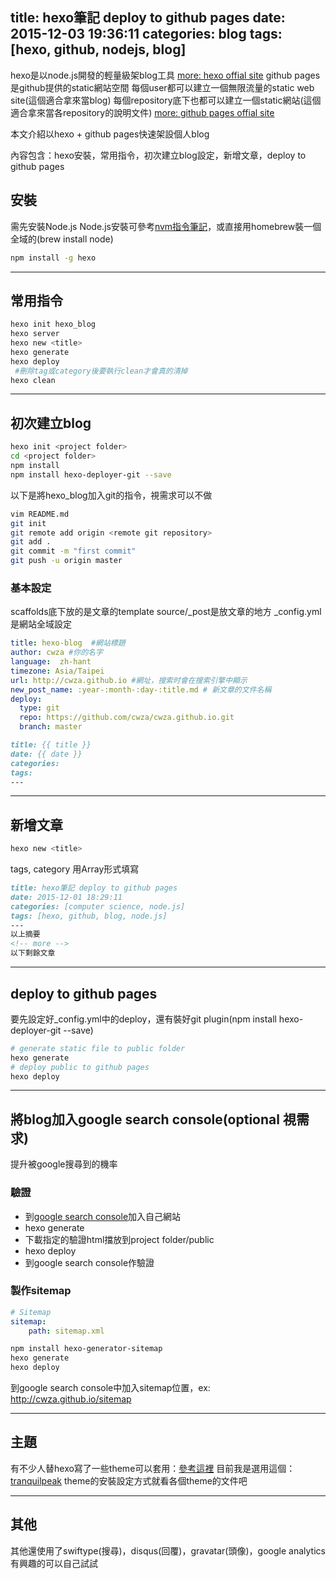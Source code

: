 title: hexo筆記 deploy to github pages
date: 2015-12-03 19:36:11
categories: blog
tags: [hexo, github, nodejs, blog]
---
hexo是以node.js開發的輕量級架blog工具
[more: hexo offial site](https://hexo.io/)
github pages是github提供的static網站空間
每個user都可以建立一個無限流量的static web site(這個適合拿來當blog)
每個repository底下也都可以建立一個static網站(這個適合拿來當各repository的說明文件)
[more: github pages offial site](https://pages.github.com/)

本文介紹以hexo + github pages快速架設個人blog

內容包含：hexo安裝，常用指令，初次建立blog設定，新增文章，deploy to github pages
<!-- more -->

<!-- toc -->

## 安裝
需先安裝Node.js
Node.js安裝可參考[nvm指令筆記]()，或直接用homebrew裝一個全域的(brew install node)
``` bash
npm install -g hexo
```

-------------------------------------------------------------------------------

## 常用指令
``` bash
hexo init hexo_blog
hexo server
hexo new <title>
hexo generate
hexo deploy
 #刪除tag或category後要執行clean才會真的清掉
hexo clean
```

-------------------------------------------------------------------------------

## 初次建立blog
``` bash
hexo init <project folder>
cd <project folder>
npm install
npm install hexo-deployer-git --save
```
以下是將hexo_blog加入git的指令，視需求可以不做
``` bash
vim README.md
git init
git remote add origin <remote git repository>
git add .
git commit -m "first commit"
git push -u origin master
```

### 基本設定
scaffolds底下放的是文章的template
source/_post是放文章的地方
_config.yml是網站全域設定
``` yml _config.yml
title: hexo-blog  #網站標題
author: cwza #你的名字
language:  zh-hant
timezone: Asia/Taipei
url: http://cwza.github.io #網址，搜索时會在搜索引擎中顯示
new_post_name: :year-:month-:day-:title.md # 新文章的文件名稱
deploy:
  type: git
  repo: https://github.com/cwza/cwza.github.io.git
  branch: master
```
``` markdown post.md
title: {{ title }}
date: {{ date }}
categories:
tags:
---
```

-------------------------------------------------------------------------------

## 新增文章
``` bash
hexo new <title>
```
tags, category 用Array形式填寫
``` md hexo筆記.md
title: hexo筆記 deploy to github pages
date: 2015-12-01 18:29:11
categories: [computer science, node.js]
tags: [hexo, github, blog, node.js]
---
以上摘要
<!-- more -->
以下剩餘文章
```

-------------------------------------------------------------------------------

## deploy to github pages
要先設定好_config.yml中的deploy，還有裝好git plugin(npm install hexo-deployer-git --save)
``` bash
# generate static file to public folder
hexo generate
# deploy public to github pages
hexo deploy
```

-------------------------------------------------------------------------------

## 將blog加入google search console(optional 視需求)
提升被google搜尋到的機率
### 驗證
* 到[google search console](https://www.google.com/webmasters/)加入自己網站
* hexo generate
* 下載指定的驗證html擋放到project folder/public
* hexo deploy
* 到google search console作驗證

### 製作sitemap
``` yml _config.yml
# Sitemap
sitemap:
    path: sitemap.xml
```
``` bash
npm install hexo-generator-sitemap
hexo generate
hexo deploy
```
到google search console中加入sitemap位置，ex: http://cwza.github.io/sitemap

-------------------------------------------------------------------------------

## 主題
有不少人替hexo寫了一些theme可以套用：[參考這裡](https://hexo.io/themes/)
目前我是選用這個：[tranquilpeak](https://github.com/LouisBarranqueiro/tranquilpeak-hexo-theme/)
theme的安裝設定方式就看各個theme的文件吧

-------------------------------------------------------------------------------

## 其他
其他還使用了swiftype(搜尋)，disqus(回覆)，gravatar(頭像)，google analytics
有興趣的可以自己試試
